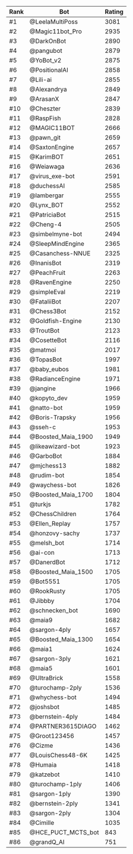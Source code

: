 Rank|Bot|Rating
---|---|---
#1|@LeelaMultiPoss|3081
#2|@Magic11bot_Pro|2935
#3|@DarkOnBot|2890
#4|@pangubot|2879
#5|@YoBot_v2|2875
#6|@PositionalAI|2858
#7|@Lili-ai|2855
#8|@Alexandrya|2849
#9|@ArasanX|2847
#10|@Cheszter|2839
#11|@RaspFish|2828
#12|@MAGIC11BOT|2666
#13|@pawn_git|2659
#14|@SaxtonEngine|2657
#15|@KarimBOT|2651
#16|@Weiawaga|2636
#17|@virus_exe-bot|2591
#18|@duchessAI|2585
#19|@lambergar|2555
#20|@Lynx_BOT|2552
#21|@PatriciaBot|2515
#22|@Cheng-4|2505
#23|@simbelmyne-bot|2494
#24|@SleepMindEngine|2365
#25|@Casanchess-NNUE|2325
#26|@InanisBot|2319
#27|@PeachFruit|2263
#28|@RavenEngine|2250
#29|@simpleEval|2219
#30|@FataliiBot|2207
#31|@Chess3Bot|2152
#32|@Goldfish-Engine|2130
#33|@TroutBot|2123
#34|@CosetteBot|2116
#35|@matmoi|2017
#36|@TopasBot|1997
#37|@baby_eubos|1981
#38|@RadianceEngine|1971
#39|@jangine|1966
#40|@kopyto_dev|1959
#41|@natto-bot|1959
#42|@Boris-Trapsky|1956
#43|@sseh-c|1953
#44|@Boosted_Maia_1900|1949
#45|@likeawizard-bot|1923
#46|@GarboBot|1884
#47|@mjchess13|1882
#48|@rudim-bot|1854
#49|@waychess-bot|1826
#50|@Boosted_Maia_1700|1804
#51|@turkjs|1782
#52|@ChessChildren|1764
#53|@Ellen_Replay|1757
#54|@honzovy-sachy|1737
#55|@melsh_bot|1714
#56|@ai-con|1713
#57|@DanerdBot|1712
#58|@Boosted_Maia_1500|1705
#59|@Bot5551|1705
#60|@RookRusty|1705
#61|@Jibbby|1704
#62|@schnecken_bot|1690
#63|@maia9|1682
#64|@sargon-4ply|1657
#65|@Boosted_Maia_1300|1654
#66|@maia1|1624
#67|@sargon-3ply|1621
#68|@maia5|1601
#69|@UltraBrick|1558
#70|@turochamp-2ply|1536
#71|@whychess-bot|1494
#72|@joshsbot|1485
#73|@bernstein-4ply|1484
#74|@PARTNER3615DIAGO|1462
#75|@Groot123456|1457
#76|@Cizme|1436
#77|@LouisChess48-6K|1425
#78|@Humaia|1418
#79|@katzebot|1410
#80|@turochamp-1ply|1406
#81|@sargon-1ply|1390
#82|@bernstein-2ply|1341
#83|@sargon-2ply|1304
#84|@Cimille|1035
#85|@HCE_PUCT_MCTS_bot|843
#86|@grandQ_AI|751
